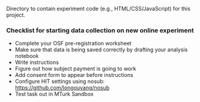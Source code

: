 Directory to contain experiment code (e.g., HTML/CSS/JavaScript) for this project.

### Checklist for starting data collection on new online experiment
- Complete your OSF pre-registration worksheet
- Make sure that data is being saved correctly by drafting your analysis notebook
- Write instructions
- Figure out how subject payment is going to work
- Add consent form to appear before instructions
- Configure HIT settings using nosub: https://github.com/longouyang/nosub
- Test task out in MTurk Sandbox
